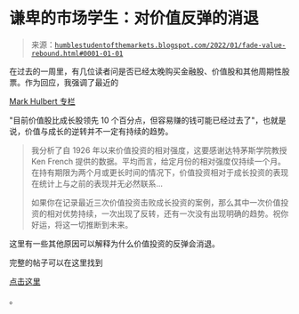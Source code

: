 <!--yml

类别：未分类

日期：2024-05-18 01:49:12

-->

# 谦卑的市场学生：对价值反弹的消退

> 来源：[`humblestudentofthemarkets.blogspot.com/2022/01/fade-value-rebound.html#0001-01-01`](https://humblestudentofthemarkets.blogspot.com/2022/01/fade-value-rebound.html#0001-01-01)

在过去的一周里，有几位读者问是否已经太晚购买金融股、价值股和其他周期性股票。作为回应，我强调了最近的

[Mark Hulbert 专栏](https://www.marketwatch.com/story/value-stocks-now-are-beating-growth-by-10-points-but-the-easy-money-might-be-behind-us-11641891427)

"目前价值股比成长股领先 10 个百分点，但容易赚的钱可能已经过去了"，也就是说，价值与成长的逆转并不一定有持续的趋势。

> 我分析了自 1926 年以来价值投资的相对强度，这要感谢达特茅斯学院教授 Ken French 提供的数据。平均而言，给定月份的相对强度仅持续一个月。在持有期限为两个月或更长时间的情况下，价值投资相对于成长投资的表现在统计上与之前的表现并无必然联系...
> 
> 如果你在记录最近三次价值投资击败成长投资的案例，那么其中一次价值投资的相对优势持续，一次出现了反转，还有一次没有出现明确的趋势。祝你好运，将这一切推断到未来。

这里有一些其他原因可以解释为什么价值投资的反弹会消退。

完整的帖子可以在这里找到

[点击这里](https://humblestudentofthemarkets.com/2022/01/15/fade-the-value-rebound/)

。
